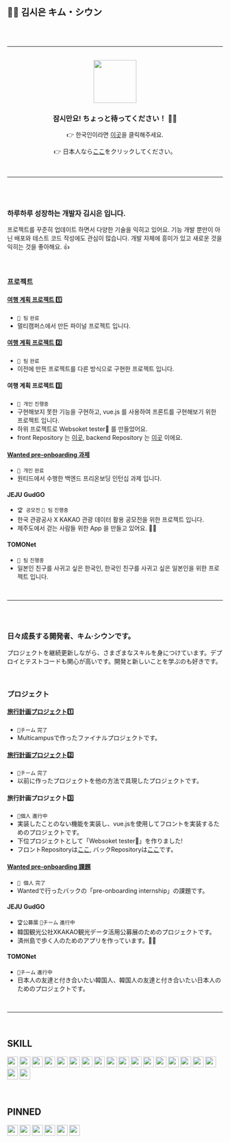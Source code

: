 ## 👩‍💻 김시은 キム・シウン

<br>
<br>

<hr>

<br>

<div align="center">

<img src="https://github.com/user-attachments/assets/dfee3d59-b1ed-427e-9f64-5ceaba9655dd" width=100/>

<h3> 잠시만요! ちょっと待ってください！ 🙋‍♀️ </h3>
  
👉 한국인이라면 [이곳](https://github.com/sieunnnn/sieunnnn/tree/master#%ED%95%98%EB%A3%A8%ED%95%98%EB%A3%A8-%EC%84%B1%EC%9E%A5%ED%95%98%EB%8A%94-%EA%B0%9C%EB%B0%9C%EC%9E%90-%EA%B9%80%EC%8B%9C%EC%9D%80-%EC%9E%85%EB%8B%88%EB%8B%A4)을 클릭해주세요. <br>

👉 日本人なら[ここ](https://github.com/sieunnnn/sieunnnn/tree/master#%E6%97%A5%E3%80%85%E6%88%90%E9%95%B7%E3%81%99%E3%82%8B%E9%96%8B%E7%99%BA%E8%80%85%E3%82%AD%E3%83%A0%E3%82%B7%E3%82%A6%E3%83%B3%E3%81%A7%E3%81%99)をクリックしてください。
</div>

<br>

<hr>

<br>
<br>

### 하루하루 성장하는 개발자 김시은 입니다.
프로젝트를 꾸준히 업데이트 하면서 다양한 기술을 익히고 있어요. 기능 개발 뿐만이 아닌 배포와 테스트 코드 작성에도 관심이 많습니다. 개발 자체에 흥미가 있고 새로운 것을 익히는 것을 좋아해요. 👍

<br>

### 프로젝트
#### [여행 계획 프로젝트 1️⃣](https://github.com/sieunnnn/MultiCampusProject) 
- `👥 팀` `완료` 
- 멀티캠퍼스에서 만든 파이널 프로젝트 입니다.
#### [여행 계획 프로젝트 2️⃣](https://github.com/travel-planner-project)
- `👥 팀` `완료`
- 이전에 만든 프로젝트를 다른 방식으로 구현한 프로젝트 입니다.
#### 여행 계획 프로젝트 3️⃣
- `👤 개인` `진행중`
- 구현해보지 못한 기능을 구현하고, vue.js 를 사용하여 프론트를 구현해보기 위한 프로젝트 입니다.
- 하위 프로젝트로 Websoket tester🧪 를 만들었어요.
- front Repository 는 [이곳](https://github.com/sieunnnn/TripNow), backend Repository 는 [이곳](https://github.com/planner-project/sieunLab) 이에요.
#### [Wanted pre-onboarding 과제](https://github.com/wanted-backend-internship)
- `👤 개인` `완료`
- 원티드에서 수행한 백엔드 프리온보딩 인턴십 과제 입니다.
#### JEJU GudGO 
- `🏆 공모전` `👥 팀` `진행중`
- 한국 관광공사 X KAKAO 관광 데이터 활용 공모전을 위한 프로젝트 입니다.
- 제주도에서 걷는 사람들 위한 App 을 만들고 있어요. 🏃‍♀️
#### TOMONet 
- `👥 팀` `진행중`
- 일본인 친구를 사귀고 싶은 한국인, 한국인 친구를 사귀고 싶은 일본인을 위한 프로젝트 입니다.

<br>

<hr>

<br>
<br>

### 日々成長する開発者、キム·シウンです。
プロジェクトを継続更新しながら、さまざまなスキルを身につけています。デプロイとテストコードも関心が高いです。開発と新しいことを学ぶのも好きです。

<br>

### プロジェクト
#### [旅行計画プロジェクト1️⃣](https://github.com/sieunnnn/MultiCampusProject)
- `👥チーム` `完了`
- Multicampusで作ったファイナルプロジェクトです。
#### [旅行計画プロジェクト2️⃣](https://github.com/travel-planner-project)
- `👥チーム` `完了`
- 以前に作ったプロジェクトを他の方法で具現したプロジェクトです。
#### 旅行計画プロジェクト3️⃣
- `👤個人` `進行中`
- 実装したことのない機能を実装し、vue.jsを使用してフロントを実装するためのプロジェクトです。
- 下位プロジェクトとして「Websoket tester🧪」を作りました!
- フロントRepositoryは[ここ](https://github.com/sieunnnn/TripNow), バックRepositoryは[ここ](https://github.com/planner-project/sieunLab)です。
#### [Wanted pre-onboarding 課題](https://github.com/wanted-backend-internship)
- `👤 個人` `完了`
- Wantedで行ったバックの「pre-onboarding internship」の課題です。
#### JEJU GudGO
- `🏆公募展` `👥チーム` `進行中`
- 韓国観光公社XKAKAO観光データ活用公募展のためのプロジェクトです。
- 済州島で歩く人のためのアプリを作っています。🏃‍♀️
#### TOMONet 
- `👥チーム` `進行中`
- 日本人の友達と付き合いたい韓国人、韓国人の友達と付き合いたい日本人のためのプロジェクトです。

<br>

<hr>

<br>

## SKILL
<img src="https://img.shields.io/badge/JavaScript-F7DF1E?style=flat&logo=javascript&logoColor=white" height="25px"/> <img src="https://img.shields.io/badge/Postman-FF6C37? style=flat&logo=postman&logoColor=white" height="25px"/>
<img src="https://img.shields.io/badge/Git-F05032?style=flat&logo=git&logoColor=white" height="25px"/> <img src="https://img.shields.io/badge/Redis-DC382D?style=flat&logo=redis&logoColor=white" height="25px"/> <img src="https://img.shields.io/badge/Swagger-85EA2D?style=flat&logo=swagger&logoColor=071D49" height="25px"/> <img src="https://img.shields.io/badge/Spring Boot-6DB33F?style=flat&logo=springboot&logoColor=white" height="25px"/> <img src="https://img.shields.io/badge/Spring Security-6DB33F?style=flat&logo=Spring Security&logoColor=white" height="25px"/> <img src="https://img.shields.io/badge/Spring Rest Docs-6DB33F?style=flat&logoColor=white" height="25px"/> <img src="https://img.shields.io/badge/Vue.js-4FC08D?style=flat&logo=vuedotjs&logoColor=white" height="25px"/>
<img src="https://img.shields.io/badge/Docker-2496ED?style=flat&logo=docker&logoColor=white" height="25px"/>
<img src="https://img.shields.io/badge/GitHub Actions-2088FF?style=flat&logo=githubactions&logoColor=white" height="25px"/>  <img src="https://img.shields.io/badge/MySQL-4479A1?style=flat&logo=mysql&logoColor=white" height="25px"/> <img src="https://img.shields.io/badge/Java-0B2C4A?style=flat&logo=java&logoColor=white" height="25px"/> <img src="https://img.shields.io/badge/AWS Service-232F3E?style=flat&logo=amazonaws&logoColor=white" height="25px"/> <img src="https://img.shields.io/badge/WebSocket Stomp-black?style=flat&logoColor=white" height="25px"/>
<img src="https://img.shields.io/badge/Github-black?style=flat&logo=github&logoColor=white" height="25px"/>
<img src="https://img.shields.io/badge/Notion-black?style=flat&logo=notion&logoColor=white" height="25px"/>
<img src="https://img.shields.io/badge/Figma-black?style=flat&logo=figma&logoColor=white" height="25px"/>
<img src="https://img.shields.io/badge/IntelliJ IDEA-black?style=flat&logo=intellijidea&logoColor=white" height="25px"/>

<br>

## PINNED
<img src="https://img.shields.io/badge/JUnit5-25A162?style=flat&logo=junit5&logoColor=white" height="25px"/> <img src="https://img.shields.io/badge/Azure-0078D4?style=flat&logo=microsoftazure&logoColor=white" height="25px"/> <img src="https://img.shields.io/badge/Kubernetes-326CE5?style=flat&logo=kubernetes&logoColor=white" height="25px"/> <img src="https://img.shields.io/badge/TypeScript-3178C6?style=flat&logo=typescript&logoColor=white" height="25px"> <img src="https://img.shields.io/badge/Python-3776AB?style=flat&logo=python&logoColor=white" height="25px"/> <img src="https://img.shields.io/badge/c-A8B9CC?style=flat&logo=c&logoColor=white" height="25px">

<br>
<br>
<br>
<br>
